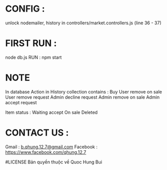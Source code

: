 # CONFIG : 
unlock nodemailer, history in controllers/market.controllers.js (line 36 - 37)
# FIRST RUN :
node db.js
RUN :
npm start


# NOTE
In database
Action in History collection contains :
Buy
User remove on sale
User remove request
Admin decline request
Admin remove on sale 
Admin accept request 

Item status : 
Waiting accept
On sale
Deleted

# CONTACT US :
Gmail : b.qhung.12.7@gmail.com
Facebook : https://www.facebook.com/qhung.12.7 

#LICENSE
Bản quyền thuộc về Quoc Hung Bui







